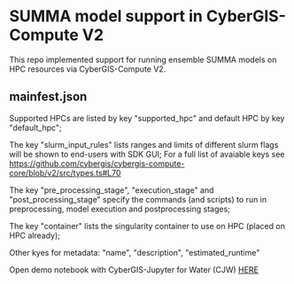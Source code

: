 # SUMMA model support in CyberGIS-Compute V2

This repo implemented support for running ensemble SUMMA models on HPC resources via CyberGIS-Compute V2.

## mainfest.json

Supported HPCs are listed by key "supported_hpc" and default HPC by key "default_hpc";

The key "slurm_input_rules" lists ranges and limits of different slurm flags will be shown to end-users with SDK GUI; For a full list of avaiable keys see https://github.com/cybergis/cybergis-compute-core/blob/v2/src/types.ts#L70

The key "pre_processing_stage", "execution_stage" and "post_processing_stage" specify the commands (and scripts) to run in preprocessing, model execution and postprocessing stages;

The key "container" lists the singularity container to use on HPC (placed on HPC already);

Other kyes for metadata: "name", "description", "estimated_runtime"



Open demo notebook with CyberGIS-Jupyter for Water (CJW) <a href="http://go.illinois.edu/cybergis-jupyter-water/hub/user-redirect/git-pull?repo=https%3A%2F%2Fgithub.com%2Fcybergis%2Fcybergis-compute-v2-summa&urlpath=tree%2Fcybergis-compute-v2-summa%2Fsumma3_ensemble_hpc_compute-v2.ipynb&branch=main" target="_blank">HERE</a>
